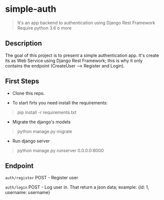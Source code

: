 # simple-auth

> It's an app backend to authentication using Django Rest Framework
> Require python 3.6 o more

## Description

The goal of this project is to present a simple authentication app. It's create its as Web Service using Django Rest Framework; this is why it only contains the endpoint (CreateUser --> Register and Login).

## First Steps

* Clone this repo.

* To start firts you need install the requirements:

> pip install -r requirements.txt

* Migrate the django's models

> python manage.py migrate

* Run django server

> python manage.py runserver 0.0.0.0:8000

## Endpoint

```auth/register``` POST - Register user

```auth/login```  POST - Log user in. That return a json data; example: {id: 1, username: username}